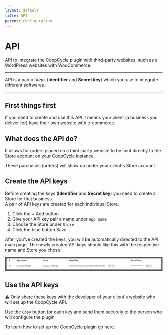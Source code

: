 ```yaml
---
layout: default
title: API
parent: Configuration
---
```


# API

<div class="alert alert-info" role="alert">
API to integrate the CoopCycle plugin with third-party websites, such as a WordPress websites with WooCommerce.
<hr><p class="mb-0">API is a pair of <em>keys</em> (<strong>Identifier</strong> and <strong>Secret key</strong>) which you use to integrate different softwares.</p>
</div>

---

## First things first

If you need to create and use this API it means your client (a business you deliver for) have their own website with e-commerce.

## What does the API do?

It allows for orders placed on a third-party website to be sent directly to the Store account on your CoopCycle instance.

These purchases (orders) will show up under your client's Store account.

## Create the API keys

<div class="alert alert-warning" role="alert">
Before creating the <em>keys</em> (<strong>Identifier</strong> and <strong>Secret key</strong>) you need to create a Store for that business.
</div>

<div class="alert alert-info" role="alert">
A pair of API keys are created for each individual Store.
</div>

1. Click the <span class="badge badge-success">+ Add</span> button
2. Give your API key pair a name under `App name`
3. Choose the Store under `Store`
4. Click the blue button <span class="badge badge-primary">Save</span>

After you've created the keys, you will be automatically directed to the API main page. The newly created API keys should like this with the respective name and Store you chose.

![](/assets/images/2020-11-07-20-21-25.png)

## Use the API keys

<div class="alert alert-danger" role="alert">
⚠️ Only share these keys with the developer of your client's website who will set up the CoopCycle API.
</div>

Use the <i class="fa fa-copy"></i> `Copy` button for each key and send them securely to the person who will configure the plugin.

To learn how to set up the CoopCycle plugin go [here]().
